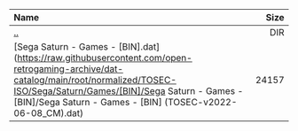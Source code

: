 |Name|Size|
|:---|---:|
|[..](../index.html)|DIR|
|[Sega Saturn - Games - [BIN].dat](https://raw.githubusercontent.com/open-retrogaming-archive/dat-catalog/main/root/normalized/TOSEC-ISO/Sega/Saturn/Games/[BIN]/Sega Saturn - Games - [BIN]/Sega Saturn - Games - [BIN] (TOSEC-v2022-06-08_CM).dat)|24157|
